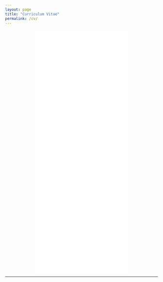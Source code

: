 ```yaml
---
layout: page
title: "Curriculum Vitae"
permalink: /cv/
---
```

<div style="display: flex; justify-content: center;">
  <iframe src="/files/CV.pdf" width="60%" height="800px" style="border: none;"></iframe>
</div>

---
